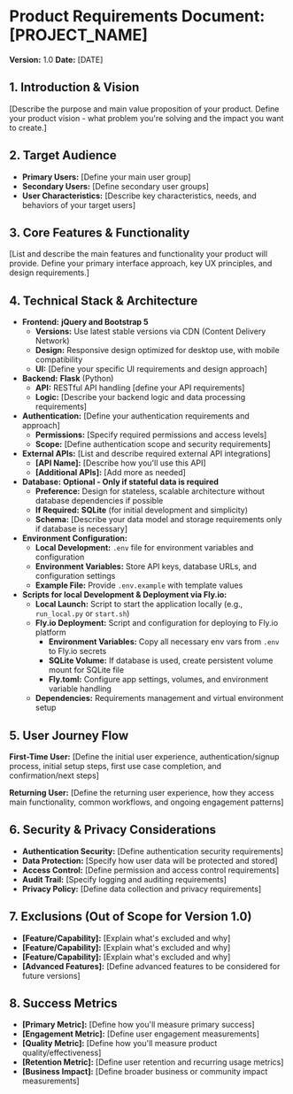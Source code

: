 # Product Requirements Document: [PROJECT_NAME]

**Version:** 1.0
**Date:** [DATE]

## 1. Introduction & Vision

[Describe the purpose and main value proposition of your product. Define your product vision - what problem you're solving and the impact you want to create.]

## 2. Target Audience

*   **Primary Users:** [Define your main user group]
*   **Secondary Users:** [Define secondary user groups]
*   **User Characteristics:** [Describe key characteristics, needs, and behaviors of your target users]

## 3. Core Features & Functionality

[List and describe the main features and functionality your product will provide. Define your primary interface approach, key UX principles, and design requirements.]

## 4. Technical Stack & Architecture

*   **Frontend:** **jQuery and Bootstrap 5**
    *   **Versions:** Use latest stable versions via CDN (Content Delivery Network)
    *   **Design:** Responsive design optimized for desktop use, with mobile compatibility
    *   **UI:** [Define your specific UI requirements and design approach]
*   **Backend:** **Flask** (Python)
    *   **API:** RESTful API handling [define your API requirements]
    *   **Logic:** [Describe your backend logic and data processing requirements]
*   **Authentication:** [Define your authentication requirements and approach]
    *   **Permissions:** [Specify required permissions and access levels]
    *   **Scope:** [Define authentication scope and security requirements]
*   **External APIs:** [List and describe required external API integrations]
    *   **[API Name]:** [Describe how you'll use this API]
    *   **[Additional APIs]:** [Add more as needed]
*   **Database:** **Optional - Only if stateful data is required**
    *   **Preference:** Design for stateless, scalable architecture without database dependencies if possible
    *   **If Required:** **SQLite** (for initial development and simplicity)
    *   **Schema:** [Describe your data model and storage requirements only if database is necessary]
*   **Environment Configuration:**
    *   **Local Development:** `.env` file for environment variables and configuration
    *   **Environment Variables:** Store API keys, database URLs, and configuration settings
    *   **Example File:** Provide `.env.example` with template values
*   **Scripts for local Development & Deployment via Fly.io:**
    *   **Local Launch:** Script to start the application locally (e.g., `run_local.py` or `start.sh`)
    *   **Fly.io Deployment:** Script and configuration for deploying to Fly.io platform
        *   **Environment Variables:** Copy all necessary env vars from `.env` to Fly.io secrets
        *   **SQLite Volume:** If database is used, create persistent volume mount for SQLite file
        *   **Fly.toml:** Configure app settings, volumes, and environment variable handling
    *   **Dependencies:** Requirements management and virtual environment setup

## 5. User Journey Flow

**First-Time User:**
[Define the initial user experience, authentication/signup process, initial setup steps, first use case completion, and confirmation/next steps]

**Returning User:**
[Define the returning user experience, how they access main functionality, common workflows, and ongoing engagement patterns]

## 6. Security & Privacy Considerations

*   **Authentication Security:** [Define authentication security requirements]
*   **Data Protection:** [Specify how user data will be protected and stored]
*   **Access Control:** [Define permission and access control requirements]
*   **Audit Trail:** [Specify logging and auditing requirements]
*   **Privacy Policy:** [Define data collection and privacy requirements]

## 7. Exclusions (Out of Scope for Version 1.0)

*   **[Feature/Capability]:** [Explain what's excluded and why]
*   **[Feature/Capability]:** [Explain what's excluded and why]
*   **[Feature/Capability]:** [Explain what's excluded and why]
*   **[Advanced Features]:** [Define advanced features to be considered for future versions]

## 8. Success Metrics

*   **[Primary Metric]:** [Define how you'll measure primary success]
*   **[Engagement Metric]:** [Define user engagement measurements]
*   **[Quality Metric]:** [Define how you'll measure product quality/effectiveness]
*   **[Retention Metric]:** [Define user retention and recurring usage metrics]
*   **[Business Impact]:** [Define broader business or community impact measurements]